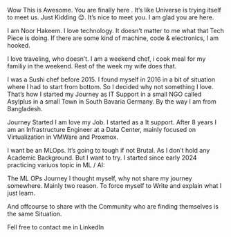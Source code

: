 Wow
This is Awesome. You are finally here . It’s like Universe is trying itself to meet us. Just Kidding 😊. It’s nice to meet you. I am glad you are here.

I am Noor Hakeem. I love technology. It doesn’t matter to me what that Tech Piece is doing. If there are some kind of machine, code & electronics, I am hooked.

I love traveling, who doesn’t. I am a weekend chef, i cook meal for my familiy in the weekend. Rest of the week my wife does that.

I was a Sushi chef before 2015. I found myself in 2016 in a bit of situation where I had to start from bottom. So I decided why not something I love. That’s how I started my Journey as IT Support in a small NGO called Asylplus in a small Town in South Bavaria Germany. By the way I am from Bangladesh.

Journey Started
I am love my Job. I started as a It support. After 8 years I am an Infrastructure Engineer at a Data Center, mainly focused on Virtualization in VMWare and Proxmox.

I want be an MLOps. It’s going to tough if not Brutal. As I don’t hold any Academic Background. But I want to try. I started since early 2024 practicing variuos topic in ML / AI:

The ML OPs Journey
I thought myself, why not share my journey somewhere. Mainly two reason. To force myself to Write and explain what I just learn.

And offcourse to share with the Community who are finding themselves is the same Situation.

Fell free to contact me in LinkedIn

